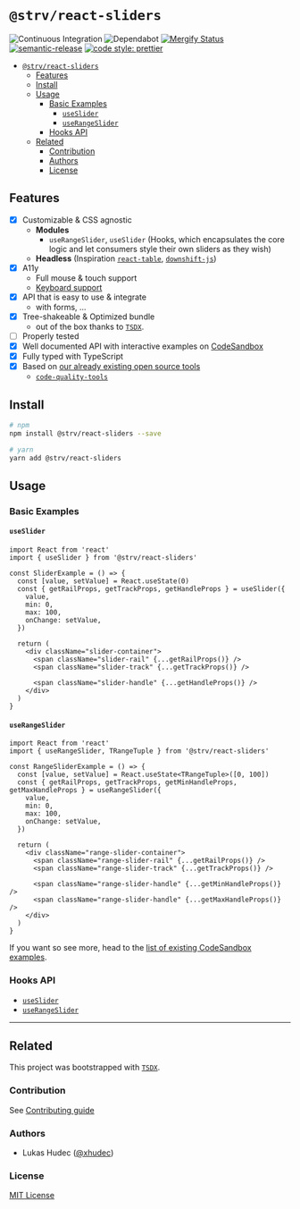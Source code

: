 # `@strv/react-sliders`

![Continuous Integration](https://github.com/strvcom/react-sliders/workflows/Continuous%20Integration/badge.svg)
![Dependabot](https://flat.badgen.net/dependabot/strvcom/react-sliders?icon=dependabot)
[![Mergify Status][mergify-status]][mergify]
[![semantic-release](https://img.shields.io/badge/%20%20%F0%9F%93%A6%F0%9F%9A%80-semantic--release-e10079.svg)](https://github.com/semantic-release/semantic-release)
[![code style: prettier](https://img.shields.io/badge/code_style-prettier-ff69b4.svg?style=flat-square)](https://github.com/prettier/prettier)

[mergify]: https://mergify.io
[mergify-status]: https://img.shields.io/endpoint.svg?url=https://gh.mergify.io/badges/strvcom/react-sliders&style=flat

- [`@strv/react-sliders`](#strvreact-sliders)
  - [Features](#features)
  - [Install](#install)
  - [Usage](#usage)
    - [Basic Examples](#basic-examples)
      - [`useSlider`](#useslider)
      - [`useRangeSlider`](#userangeslider)
    - [Hooks API](#hooks-api)
  - [Related](#related)
    - [Contribution](#contribution)
    - [Authors](#authors)
    - [License](#license)

## Features

- [x] Customizable & CSS agnostic
  - **Modules**
    - `useRangeSlider`, `useSlider` (Hooks, which encapsulates the core logic and let consumers style their own sliders as they wish)
  - **Headless** (Inspiration [`react-table`](https://github.com/tannerlinsley/react-table), [`downshift-js`](https://github.com/downshift-js/downshift))
- [x] A11y
  - Full mouse & touch support
  - [Keyboard support](https://www.w3.org/TR/wai-aria-practices/examples/slider/slider-1.html)
- [x] API that is easy to use & integrate
  - with forms, ...
- [x] Tree-shakeable & Optimized bundle
  - out of the box thanks to [`TSDX`](https://github.com/formik/tsdx).
- [ ] Properly tested
- [x] Well documented API with interactive examples on [CodeSandbox](https://codesandbox.io/)
- [x] Fully typed with TypeScript
- [x] Based on [our already existing open source tools](https://www.strv.io/tools/frontend)
  - [`code-quality-tools`](https://github.com/strvcom/code-quality-tools)

## Install

```bash
# npm
npm install @strv/react-sliders --save

# yarn
yarn add @strv/react-sliders
```

## Usage

### Basic Examples

#### `useSlider`

```tsx
import React from 'react'
import { useSlider } from '@strv/react-sliders'

const SliderExample = () => {
  const [value, setValue] = React.useState(0)
  const { getRailProps, getTrackProps, getHandleProps } = useSlider({
    value,
    min: 0,
    max: 100,
    onChange: setValue,
  })

  return (
    <div className="slider-container">
      <span className="slider-rail" {...getRailProps()} />
      <span className="slider-track" {...getTrackProps()} />

      <span className="slider-handle" {...getHandleProps()} />
    </div>
  )
}
```

#### `useRangeSlider`

```tsx
import React from 'react'
import { useRangeSlider, TRangeTuple } from '@strv/react-sliders'

const RangeSliderExample = () => {
  const [value, setValue] = React.useState<TRangeTuple>([0, 100])
  const { getRailProps, getTrackProps, getMinHandleProps, getMaxHandleProps } = useRangeSlider({
    value,
    min: 0,
    max: 100,
    onChange: setValue,
  })

  return (
    <div className="range-slider-container">
      <span className="range-slider-rail" {...getRailProps()} />
      <span className="range-slider-track" {...getTrackProps()} />

      <span className="range-slider-handle" {...getMinHandleProps()} />
      <span className="range-slider-handle" {...getMaxHandleProps()} />
    </div>
  )
}
```

If you want so see more, head to the [list of existing CodeSandbox examples](examples/README.md).

### Hooks API

- [`useSlider`](src/hooks/docs/useSlider.md)
- [`useRangeSlider`](src/hooks/docs/useRangeSlider.md)

---

## Related

This project was bootstrapped with [`TSDX`](https://github.com/formik/tsdx).

### Contribution

See [Contributing guide](CONTRIBUTING.md)

### Authors

- Lukas Hudec ([@xhudec](https://github.com/xhudec))

### License

[MIT License](LICENSE)
